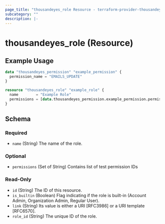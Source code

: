 ```yaml
---
page_title: "thousandeyes_role Resource - terraform-provider-thousandeyes"
subcategory: ""
description: |-
---
```


# thousandeyes_role (Resource)



## Example Usage

```terraform
data "thousandeyes_permission" "example_permission" {
  permission_name = "EMAILS_UPDATE"
}

resource "thousandeyes_role" "example_role" {
  name        = "Example Role"
  permissions = [data.thousandeyes_permission.example_permission.permission_id]
}
```

<!-- schema generated by tfplugindocs -->
## Schema

### Required

- `name` (String) The name of the role.

### Optional

- `permissions` (Set of String) Contains list of test permission IDs

### Read-Only

- `id` (String) The ID of this resource.
- `is_builtin` (Boolean) Flag indicating if the role is built-in (Account Admin, Organization Admin, Regular User).
- `link` (String) Its value is either a URI [RFC3986] or a URI template [RFC6570].
- `role_id` (String) The unique ID of the role.


